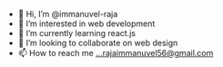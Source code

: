 - 👋 Hi, I’m @immanuvel-raja
- 👀 I’m interested in web development
- 🌱 I’m currently learning react.js
- 💞️ I’m looking to collaborate on web design
- 📫 How to reach me ...rajaimmanuvel56@gmail.com

<!---
immanuvel-raja/immanuvel-raja is a ✨ special ✨ repository because its `README.md` (this file) appears on your GitHub profile.
You can click the Preview link to take a look at your changes.
--->
